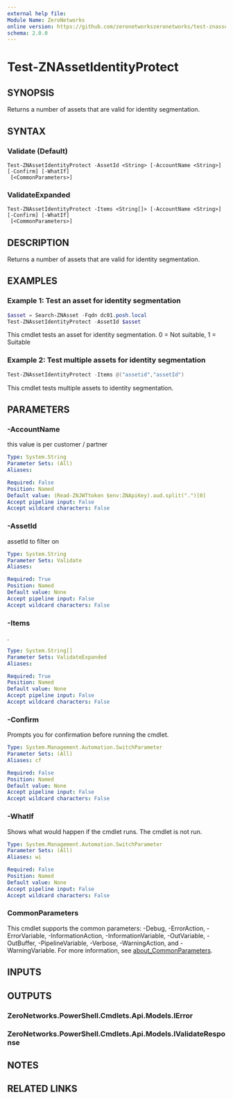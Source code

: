 ```yaml
---
external help file:
Module Name: ZeroNetworks
online version: https://github.com/zeronetworkszeronetworks/test-znassetidentityprotect
schema: 2.0.0
---
```


# Test-ZNAssetIdentityProtect

## SYNOPSIS
Returns a number of assets that are valid for identity segmentation.

## SYNTAX

### Validate (Default)
```
Test-ZNAssetIdentityProtect -AssetId <String> [-AccountName <String>] [-Confirm] [-WhatIf]
 [<CommonParameters>]
```

### ValidateExpanded
```
Test-ZNAssetIdentityProtect -Items <String[]> [-AccountName <String>] [-Confirm] [-WhatIf]
 [<CommonParameters>]
```

## DESCRIPTION
Returns a number of assets that are valid for identity segmentation.

## EXAMPLES

### Example 1: Test an asset for identity segmentation
```powershell
$asset = Search-ZNAsset -Fqdn dc01.posh.local                      
Test-ZNAssetIdentityProtect -AssetId $asset
```

This cmdlet tests an asset for identity segmentation.
0 = Not suitable, 1 = Suitable

### Example 2: Test multiple assets for identity segmentation
```powershell
Test-ZNAssetIdentityProtect -Items @("assetid","assetId")
```

This cmdlet tests multiple assets to identity segmentation.

## PARAMETERS

### -AccountName
this value is per customer / partner

```yaml
Type: System.String
Parameter Sets: (All)
Aliases:

Required: False
Position: Named
Default value: (Read-ZNJWTtoken $env:ZNApiKey).aud.split(".")[0]
Accept pipeline input: False
Accept wildcard characters: False
```

### -AssetId
assetId to filter on

```yaml
Type: System.String
Parameter Sets: Validate
Aliases:

Required: True
Position: Named
Default value: None
Accept pipeline input: False
Accept wildcard characters: False
```

### -Items
.

```yaml
Type: System.String[]
Parameter Sets: ValidateExpanded
Aliases:

Required: True
Position: Named
Default value: None
Accept pipeline input: False
Accept wildcard characters: False
```

### -Confirm
Prompts you for confirmation before running the cmdlet.

```yaml
Type: System.Management.Automation.SwitchParameter
Parameter Sets: (All)
Aliases: cf

Required: False
Position: Named
Default value: None
Accept pipeline input: False
Accept wildcard characters: False
```

### -WhatIf
Shows what would happen if the cmdlet runs.
The cmdlet is not run.

```yaml
Type: System.Management.Automation.SwitchParameter
Parameter Sets: (All)
Aliases: wi

Required: False
Position: Named
Default value: None
Accept pipeline input: False
Accept wildcard characters: False
```

### CommonParameters
This cmdlet supports the common parameters: -Debug, -ErrorAction, -ErrorVariable, -InformationAction, -InformationVariable, -OutVariable, -OutBuffer, -PipelineVariable, -Verbose, -WarningAction, and -WarningVariable. For more information, see [about_CommonParameters](http://go.microsoft.com/fwlink/?LinkID=113216).

## INPUTS

## OUTPUTS

### ZeroNetworks.PowerShell.Cmdlets.Api.Models.IError

### ZeroNetworks.PowerShell.Cmdlets.Api.Models.IValidateResponse

## NOTES

## RELATED LINKS

